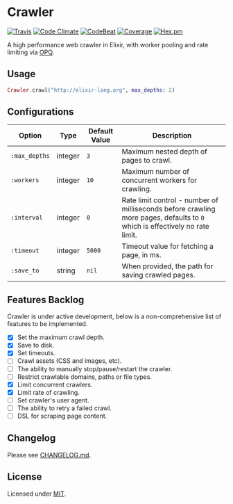 # Crawler

[![Travis](https://img.shields.io/travis/fredwu/crawler.svg)](https://travis-ci.org/fredwu/crawler)
[![Code Climate](https://img.shields.io/codeclimate/github/fredwu/crawler.svg)](https://codeclimate.com/github/fredwu/crawler)
[![CodeBeat](https://codebeat.co/badges/76916047-5b66-466d-91d3-7131a269899a)](https://codebeat.co/projects/github-com-fredwu-crawler-master)
[![Coverage](https://img.shields.io/coveralls/fredwu/crawler.svg)](https://coveralls.io/github/fredwu/crawler?branch=master)
[![Hex.pm](https://img.shields.io/hexpm/v/crawler.svg)](https://hex.pm/packages/crawler)

A high performance web crawler in Elixir, with worker pooling and rate limiting via [OPQ](https://github.com/fredwu/opq).

## Usage

```elixir
Crawler.crawl("http://elixir-lang.org", max_depths: 2)
```

## Configurations

| Option          | Type    | Default Value | Description |
|-----------------|---------|---------------|-------------|
| `:max_depths`   | integer | `3`           | Maximum nested depth of pages to crawl.
| `:workers`      | integer | `10`          | Maximum number of concurrent workers for crawling.
| `:interval`     | integer | `0`           | Rate limit control - number of milliseconds before crawling more pages, defaults to `0` which is effectively no rate limit.
| `:timeout`      | integer | `5000`        | Timeout value for fetching a page, in ms.
| `:save_to`      | string  | `nil`         | When provided, the path for saving crawled pages.

## Features Backlog

Crawler is under active development, below is a non-comprehensive list of features to be implemented.

- [x] Set the maximum crawl depth.
- [x] Save to disk.
- [x] Set timeouts.
- [ ] Crawl assets (CSS and images, etc).
- [ ] The ability to manually stop/pause/restart the crawler.
- [ ] Restrict crawlable domains, paths or file types.
- [x] Limit concurrent crawlers.
- [x] Limit rate of crawling.
- [ ] Set crawler's user agent.
- [ ] The ability to retry a failed crawl.
- [ ] DSL for scraping page content.

## Changelog

Please see [CHANGELOG.md](CHANGELOG.md).

## License

Licensed under [MIT](http://fredwu.mit-license.org/).
